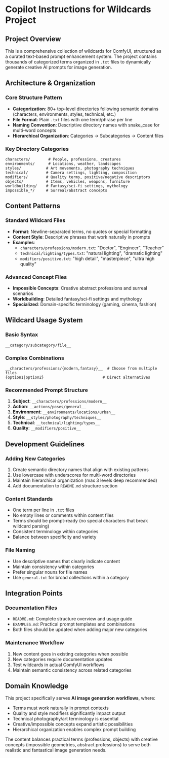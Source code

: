 # Copilot Instructions for Wildcards Project

## Project Overview

This is a comprehensive collection of wildcards for ComfyUI, structured as a curated text-based prompt enhancement system. The project contains thousands of categorized terms organized in `.txt` files to dynamically generate creative AI prompts for image generation.

## Architecture & Organization

### Core Structure Pattern
- **Categorization**: 80+ top-level directories following semantic domains (characters, environments, styles, technical, etc.)
- **File Format**: Plain `.txt` files with one term/phrase per line
- **Naming Convention**: Descriptive directory names with snake_case for multi-word concepts
- **Hierarchical Organization**: Categories → Subcategories → Content files

### Key Directory Categories
```
characters/        # People, professions, creatures
environments/      # Locations, weather, landscapes  
styles/           # Art movements, photography techniques
technical/        # Camera settings, lighting, composition
modifiers/        # Quality terms, positive/negative descriptors
objects/          # Items, vehicles, weapons, furniture
worldbuilding/    # Fantasy/sci-fi settings, mythology
impossible_*/     # Surreal/abstract concepts
```

## Content Patterns

### Standard Wildcard Files
- **Format**: Newline-separated terms, no quotes or special formatting
- **Content Style**: Descriptive phrases that work naturally in prompts
- **Examples**: 
  - `characters/professions/modern.txt`: "Doctor", "Engineer", "Teacher"
  - `technical/lighting/types.txt`: "natural lighting", "dramatic lighting"
  - `modifiers/positive.txt`: "high detail", "masterpiece", "ultra high quality"

### Advanced Concept Files
- **Impossible Concepts**: Creative abstract professions and surreal scenarios
- **Worldbuilding**: Detailed fantasy/sci-fi settings and mythology
- **Specialized**: Domain-specific terminology (gaming, cinema, fashion)

## Wildcard Usage System

### Basic Syntax
```
__category/subcategory/file__
```

### Complex Combinations  
```
__characters/professions/{modern,fantasy}__  # Choose from multiple files
{option1|option2}                          # Direct alternatives
```

### Recommended Prompt Structure
1. **Subject**: `__characters/professions/modern__`
2. **Action**: `__actions/poses/general__`
3. **Environment**: `__environments/locations/urban__`
4. **Style**: `__styles/photography/techniques__`
5. **Technical**: `__technical/lighting/types__`
6. **Quality**: `__modifiers/positive__`

## Development Guidelines

### Adding New Categories
1. Create semantic directory names that align with existing patterns
2. Use lowercase with underscores for multi-word directories
3. Maintain hierarchical organization (max 3 levels deep recommended)
4. Add documentation to `README.md` structure section

### Content Standards
- One term per line in `.txt` files
- No empty lines or comments within content files
- Terms should be prompt-ready (no special characters that break wildcard parsing)
- Consistent terminology within categories
- Balance between specificity and variety

### File Naming
- Use descriptive names that clearly indicate content
- Maintain consistency within categories
- Prefer singular nouns for file names
- Use `general.txt` for broad collections within a category

## Integration Points

### Documentation Files
- `README.md`: Complete structure overview and usage guide
- `EXAMPLES.md`: Practical prompt templates and combinations
- Both files should be updated when adding major new categories

### Maintenance Workflow
1. New content goes in existing categories when possible
2. New categories require documentation updates
3. Test wildcards in actual ComfyUI workflows
4. Maintain semantic consistency across related categories

## Domain Knowledge

This project specifically serves **AI image generation workflows**, where:
- Terms must work naturally in prompt contexts
- Quality and style modifiers significantly impact output
- Technical photography/art terminology is essential
- Creative/impossible concepts expand artistic possibilities
- Hierarchical organization enables complex prompt building

The content balances practical terms (professions, objects) with creative concepts (impossible geometries, abstract professions) to serve both realistic and fantastical image generation needs.